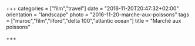 +++
categories = ["film","travel"]
date = "2016-11-20T20:47:32+02:00"
orientation = "landscape"
photo = "2016-11-20-marche-aux-poissons"
tags = ["maroc","film","ilford","delta 100","atlantic ocean"]
title = "Marché aux poissons"

+++
